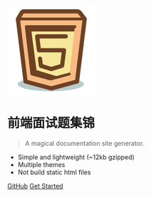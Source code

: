 ![logo](image/html5.png)

# 前端面试题集锦

> A magical documentation site generator.

* Simple and lightweight (~12kb gzipped)
* Multiple themes
* Not build static html files

[GitHub](https://github.com/QingWei-Li/docsify/)
[Get Started](#quick-start)

<!-- 背景图片 -->

<!-- ![](image/bg.png) -->
<!-- 背景色 -->
<!-- ![color](linear-gradient(to left bottom, hsl(28, 100%, 85%) 0%,hsl(82, 100%, 85%) 100%)) -->